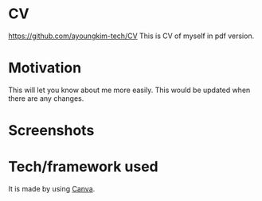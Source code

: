 # CV
https://github.com/ayoungkim-tech/CV
This is CV of myself in pdf version.

# Motivation
This will let you know about me more easily.
This would be updated when there are any changes.

# Screenshots

# Tech/framework used
It is made by using [Canva](https://www.canva.com).
